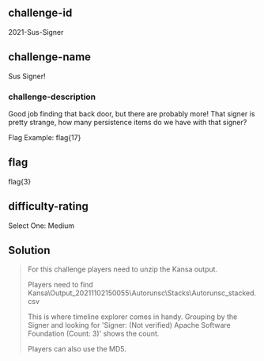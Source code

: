 ## challenge-id
2021-Sus-Signer

## challenge-name
Sus Signer!

### challenge-description
Good job finding that back door, but there are probably more! That signer is pretty strange, how many persistence items do we have with that signer?

Flag Example:
flag{17}

## flag
flag{3}

## difficulty-rating
Select One: 
Medium


## Solution 
>
> For this challenge players need to unzip the Kansa output.
>
> Players need to find Kansa\Output_20211102150055\Autorunsc\Stacks\Autorunsc_stacked.csv
> 
> This is where timeline explorer comes in handy. Grouping by the Signer and looking for 'Signer: (Not verified) Apache Software Foundation  (Count: 3)' shows the count.
>
> Players can also use the MD5.
> 


